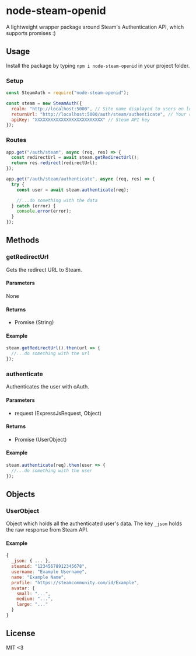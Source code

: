 # node-steam-openid

A lightweight wrapper package around Steam's Authentication API, which supports promises :)

## Usage

Install the package by typing `npm i node-steam-openid` in your project folder.

### Setup

```javascript
const SteamAuth = require("node-steam-openid");

const steam = new SteamAuth({
  realm: "http://localhost:5000", // Site name displayed to users on logon
  returnUrl: "http://localhost:5000/auth/steam/authenticate", // Your return route
  apiKey: "XXXXXXXXXXXXXXXXXXXXXXXXXX" // Steam API key
});
```

### Routes

```javascript
app.get("/auth/steam", async (req, res) => {
  const redirectUrl = await steam.getRedirectUrl();
  return res.redirect(redirectUrl);
});

app.get("/auth/steam/authenticate", async (req, res) => {
  try {
    const user = await steam.authenticate(req);

    //...do something with the data
  } catch (error) {
    console.error(error);
  }
});
```

## Methods

### getRedirectUrl

Gets the redirect URL to Steam.

#### Parameters

None

#### Returns

- Promise (String)

#### Example

```javascript
steam.getRedirectUrl().then(url => {
  //...do something with the url
});
```

### authenticate

Authenticates the user with oAuth.

#### Parameters

- request (ExpressJsRequest, Object)

#### Returns

- Promise (UserObject)

#### Example

```javascript
steam.authenticate(req).then(user => {
  //...do something with the user
});
```

## Objects

### UserObject

Object which holds all the authenticated user's data. The key `_json` holds the raw response from Steam API.

#### Example

```javascript
{
  _json: { ... },
  steamid: "12345678912345678",
  username: "Example Username",
  name: "Example Name",
  profile: "https://steamcommunity.com/id/Example",
  avatar: {
    small: "...",
    medium: "...",
    large: "..."
  }
}
```

## License

MIT <3
